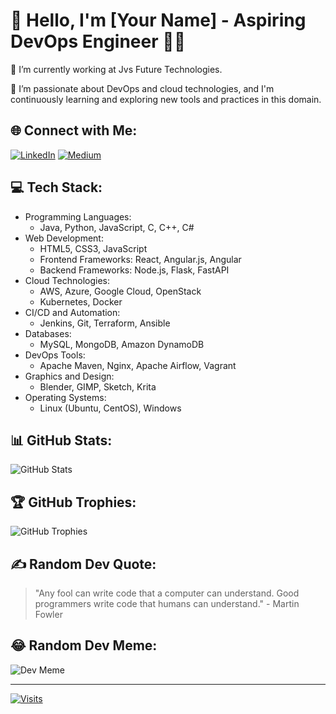 # 👋 Hello, I'm [Your Name] - Aspiring DevOps Engineer 👨‍💻

🔭 I’m currently working at Jvs Future Technologies.

🌱 I’m passionate about DevOps and cloud technologies, and I'm continuously learning and exploring new tools and practices in this domain.

## 🌐 Connect with Me:
[![LinkedIn](https://img.shields.io/badge/LinkedIn-%230077B5.svg?logo=linkedin&logoColor=white)](https://linkedin.com/in/www.linkedin.com/in/harshakrithvik) [![Medium](https://img.shields.io/badge/Medium-12100E?logo=medium&logoColor=white)](https://medium.com/@@Harshakrithvik) 

## 💻 Tech Stack:
- Programming Languages: 
  - Java, Python, JavaScript, C, C++, C#
- Web Development:
  - HTML5, CSS3, JavaScript
  - Frontend Frameworks: React, Angular.js, Angular
  - Backend Frameworks: Node.js, Flask, FastAPI
- Cloud Technologies:
  - AWS, Azure, Google Cloud, OpenStack
  - Kubernetes, Docker
- CI/CD and Automation:
  - Jenkins, Git, Terraform, Ansible
- Databases:
  - MySQL, MongoDB, Amazon DynamoDB
- DevOps Tools:
  - Apache Maven, Nginx, Apache Airflow, Vagrant
- Graphics and Design:
  - Blender, GIMP, Sketch, Krita
- Operating Systems:
  - Linux (Ubuntu, CentOS), Windows

## 📊 GitHub Stats:
![GitHub Stats](https://github-readme-stats.vercel.app/api?username=Skrishnan586&show_icons=true&hide_border=true&count_private=true&theme=blue-green)

## 🏆 GitHub Trophies:
![GitHub Trophies](https://github-profile-trophy.vercel.app/?username=Skrishnan586&theme=juicyfresh&no-frame=true&margin-w=4)

## ✍️ Random Dev Quote:
> "Any fool can write code that a computer can understand. Good programmers write code that humans can understand." - Martin Fowler

## 😂 Random Dev Meme:
![Dev Meme](https://rm.up.railway.app/)

---

[![Visits](https://visitcount.itsvg.in/api?id=Skrishnan586&icon=8&color=8)](https://visitcount.itsvg.in)
